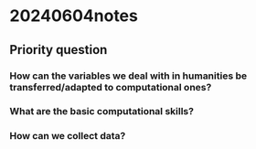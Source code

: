 # 20240604notes
## Priority question
### How can the variables we deal with in humanities be transferred/adapted to computational ones?


### What are the basic computational skills?


### How can we collect data?
